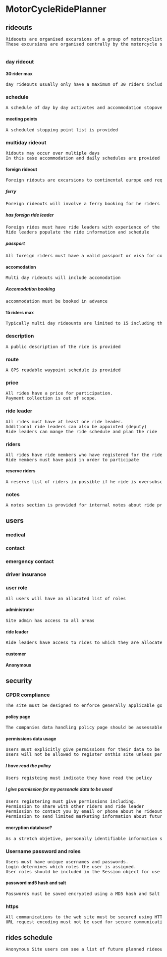 <!--
Generated by NB Mind Map Plugin (https://github.com/raydac/netbeans-mmd-plugin)
2019-01-30
-->
# MotorCycleRidePlanner

## rideouts
<pre>Rideouts are organised excursions of a group of motorcyclists.
These excursions are organised centrally by the motorcycle shop and subscribed to by motorcyclists registered with eh shop.

</pre>

### day rideout

#### 30 rider max
<pre>day rideouts usually only have a maximum of 30 riders including leader</pre>

### schedule
<pre>A schedule of day by day activates and accommodation stopovers etc is provided</pre>

#### meeting points
<pre>A scheduled stopping point list is provided</pre>

### multiday rideout
<pre>Ridouts may occur over multiple days
In this case accommodation and daily schedules are provided for each dayt</pre>

#### foreign rideout
<pre>Foreign ridouts are excursions to continental europe and require extra planning</pre>

##### ferry
<pre>Foreign rideouts will involve a ferry booking for he riders</pre>

##### has foreign ride leader
<pre>Foreign rides must have ride leaders with experience of the country
Ride leaders populate the ride information and schedule</pre>

##### passport
<pre>All foreign riders must have a valid passport or visa for countries being entered</pre>

#### accomodation
<pre>Multi day rideouts will include accomodation</pre>

##### Accomodation booking
<pre>accommodation must be booked in advance</pre>

#### 15 riders max
<pre>Typically multi day rideounts are limited to 15 including the ride leaders</pre>

### description
<pre>A public description of the ride is provided</pre>

### route
<pre>A GPS readable waypoint schedule is provided</pre>

### price
<pre>All rides have a price for participation. 
Payment collection is out of scope.</pre>

### ride leader
<pre>All rides must have at least one ride leader. 
Additional ride leaders can also be appointed (deputy)
Ride leaders can mange the ride schedule and plan the ride</pre>

### riders
<pre>All rides have ride members who have registered for the ride. 
Ride members must have paid in order to participate</pre>

#### reserve riders
<pre>A reserve list of riders in possible if he ride is oversubscribed</pre>

### notes
<pre>A notes section is provided for internal notes about ride progress</pre>

## users

### medical

### contact

### emergency contact

### driver insurance

### user role
<pre>All users will have an allocated list of roles</pre>

#### administrator
<pre>Site admin has access to all areas</pre>

#### ride leader
<pre>Ride leaders have access to rides to which they are allocated</pre>

#### customer

#### Anonymous

## security

### GPDR compliance
<pre>The site must be designed to enforce generally applicable good practice for GPDR compliance</pre>

#### policy page
<pre>The companies data handling policy page should be assessable on the website and particularly highlighted when the user is registered.</pre>

#### permissions data usage
<pre>Users must explicitly give permissions for their data to be used as per the Data Policy Page
Users will not be allowed to register onthis site unless permission is given.</pre>

##### I have read the policy
<pre>Users registeing must indicate they have read the policy</pre>

##### I give permission for my personale data to be used
<pre>Users registering must give permissions including.
Permission to share with other riders and ride leader
Permission to contact you by email or phone about he rideouts on which you have registered.
Permission to send limited marketing information about future rideouts.
</pre>

#### encryption database?
<pre>As a stretch objetive, personally identifiable information should be encrypted in the database</pre>

### Username password and roles
<pre>Users must have unique usernames and passwords.
Login determines which roles the user is assigned. 
User roles should be included in the Session object for use by pages and ReST interface to determine valid requests</pre>

#### password md5 hash and salt
<pre>Passwords must be saved encrypted using a MD5 hash and Salt in the database</pre>

### https
<pre>All communications to the web site must be secured using HTTPS
URL request encoding must not be used for secure communications such as passwords etc (use POST).</pre>

##  rides schedule
<pre>Anonymous Site users can see a list of future planned rideouts and can select a rideout for more information and to begin registration process
</pre>

